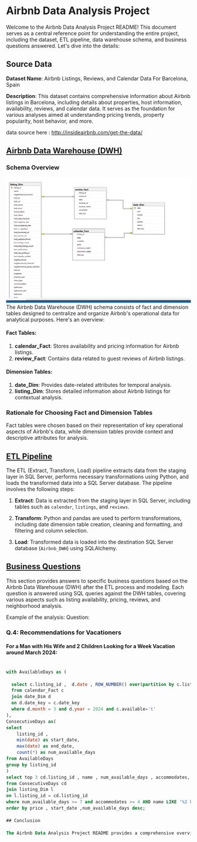 # Airbnb Data Analysis Project

Welcome to the Airbnb Data Analysis Project README! This document serves as a central reference point for understanding the entire project, including the dataset, ETL pipeline, data warehouse schema, and business questions answered. Let's dive into the details:


## Source Data

**Dataset Name**: Airbnb Listings, Reviews, and Calendar Data For Barcelona, Spain

**Description**: This dataset contains comprehensive information about Airbnb listings in Barcelona, including details about properties, host information, availability, reviews, and calendar data. It serves as the foundation for various analyses aimed at understanding pricing trends, property popularity, host behavior, and more.

data source here : http://insideairbnb.com/get-the-data/


## [Airbnb Data Warehouse (DWH)](./2.%20DWH/README.md)

### Schema Overview
![data warehouse diagrame.png](screenshots%20of%20answers/data%20warehouse%20diagrame.png)
The Airbnb Data Warehouse (DWH) schema consists of fact and dimension tables designed to centralize and organize Airbnb's operational data for analytical purposes. Here's an overview:

#### Fact Tables:

1. **calendar_Fact**: Stores availability and pricing information for Airbnb listings.
2. **review_Fact**: Contains data related to guest reviews of Airbnb listings.

#### Dimension Tables:

1. **date_Dim**: Provides date-related attributes for temporal analysis.
2. **listing_Dim**: Stores detailed information about Airbnb listings for contextual analysis.

### Rationale for Choosing Fact and Dimension Tables

Fact tables were chosen based on their representation of key operational aspects of Airbnb's data, while dimension tables provide context and descriptive attributes for analysis.

## [ETL Pipeline](./3.%20ETL%20Pipeline/README.md)

The ETL (Extract, Transform, Load) pipeline extracts data from the staging layer in SQL Server, performs necessary transformations using Python, and loads the transformed data into a SQL Server database. The pipeline involves the following steps:

1. **Extract**: Data is extracted from the staging layer in SQL Server, including tables such as `calendar`, `listings`, and `reviews`.

2. **Transform**: Python and pandas are used to perform transformations, including date dimension table creation, cleaning and formatting, and filtering and column selection.

3. **Load**: Transformed data is loaded into the destination SQL Server database (`Airbnb_DWH`) using SQLAlchemy.
## [Business Questions](./4.%20Business%20Questions/README.md)

This section provides answers to specific business questions based on the Airbnb Data Warehouse (DWH) after the ETL process and modeling. Each question is answered using SQL queries against the DWH tables, covering various aspects such as listing availability, pricing, reviews, and neighborhood analysis.

Example of the analysis:
Question: 
### Q.4: Recommendations for Vacationers

#### For a Man with His Wife and 2 Children Looking for a Week Vacation around March 2024:
```sql

with AvailableDays as (

  select c.listing_id ,  d.date , ROW_NUMBER() over(partition by c.listing_id order by d.date ) as row_num
  from calendar_Fact c
  join date_Dim d
  on d.date_key = c.date_key
  where d.month = 3 and d.year = 2024 and c.available='t'
),
ConsecutiveDays as(
select 
	listing_id ,
	min(date) as start_date,
	max(date) as end_date,
	count(*) as num_available_days
from AvailableDays 
group by listing_id
)
select top 3 cd.listing_id , name , num_available_days , accommodates,  price
from ConsecutiveDays cd
join listing_Dim l 
on l.listing_id = cd.listing_id
where num_available_days >= 7 and accommodates >= 4 AND name LIKE '%2 bedrooms%4 beds%'
order by price , start_date ,num_available_days desc;

## Conclusion

The Airbnb Data Analysis Project README provides a comprehensive overview of the project, from data extraction and transformation to schema design and business question answers. It serves as a guide for understanding the project's objectives, methodologies, and outcomes.
